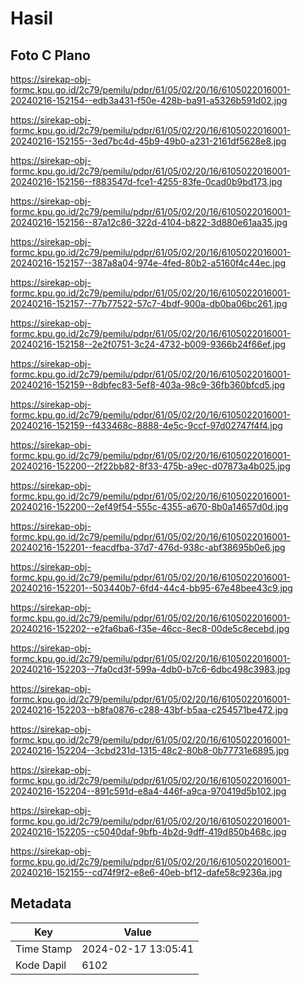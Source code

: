 # Hasil

## Foto C Plano

https://sirekap-obj-formc.kpu.go.id/2c79/pemilu/pdpr/61/05/02/20/16/6105022016001-20240216-152154--edb3a431-f50e-428b-ba91-a5326b591d02.jpg

https://sirekap-obj-formc.kpu.go.id/2c79/pemilu/pdpr/61/05/02/20/16/6105022016001-20240216-152155--3ed7bc4d-45b9-49b0-a231-2161df5628e8.jpg

https://sirekap-obj-formc.kpu.go.id/2c79/pemilu/pdpr/61/05/02/20/16/6105022016001-20240216-152156--f883547d-fce1-4255-83fe-0cad0b9bd173.jpg

https://sirekap-obj-formc.kpu.go.id/2c79/pemilu/pdpr/61/05/02/20/16/6105022016001-20240216-152156--87a12c86-322d-4104-b822-3d880e61aa35.jpg

https://sirekap-obj-formc.kpu.go.id/2c79/pemilu/pdpr/61/05/02/20/16/6105022016001-20240216-152157--387a8a04-974e-4fed-80b2-a5160f4c44ec.jpg

https://sirekap-obj-formc.kpu.go.id/2c79/pemilu/pdpr/61/05/02/20/16/6105022016001-20240216-152157--77b77522-57c7-4bdf-900a-db0ba06bc261.jpg

https://sirekap-obj-formc.kpu.go.id/2c79/pemilu/pdpr/61/05/02/20/16/6105022016001-20240216-152158--2e2f0751-3c24-4732-b009-9366b24f66ef.jpg

https://sirekap-obj-formc.kpu.go.id/2c79/pemilu/pdpr/61/05/02/20/16/6105022016001-20240216-152159--8dbfec83-5ef8-403a-98c9-36fb360bfcd5.jpg

https://sirekap-obj-formc.kpu.go.id/2c79/pemilu/pdpr/61/05/02/20/16/6105022016001-20240216-152159--f433468c-8888-4e5c-9ccf-97d02747f4f4.jpg

https://sirekap-obj-formc.kpu.go.id/2c79/pemilu/pdpr/61/05/02/20/16/6105022016001-20240216-152200--2f22bb82-8f33-475b-a9ec-d07873a4b025.jpg

https://sirekap-obj-formc.kpu.go.id/2c79/pemilu/pdpr/61/05/02/20/16/6105022016001-20240216-152200--2ef49f54-555c-4355-a670-8b0a14657d0d.jpg

https://sirekap-obj-formc.kpu.go.id/2c79/pemilu/pdpr/61/05/02/20/16/6105022016001-20240216-152201--feacdfba-37d7-476d-938c-abf38695b0e6.jpg

https://sirekap-obj-formc.kpu.go.id/2c79/pemilu/pdpr/61/05/02/20/16/6105022016001-20240216-152201--503440b7-6fd4-44c4-bb95-67e48bee43c9.jpg

https://sirekap-obj-formc.kpu.go.id/2c79/pemilu/pdpr/61/05/02/20/16/6105022016001-20240216-152202--e2fa6ba6-f35e-46cc-8ec8-00de5c8ecebd.jpg

https://sirekap-obj-formc.kpu.go.id/2c79/pemilu/pdpr/61/05/02/20/16/6105022016001-20240216-152203--7fa0cd3f-599a-4db0-b7c6-6dbc498c3983.jpg

https://sirekap-obj-formc.kpu.go.id/2c79/pemilu/pdpr/61/05/02/20/16/6105022016001-20240216-152203--b8fa0876-c288-43bf-b5aa-c254571be472.jpg

https://sirekap-obj-formc.kpu.go.id/2c79/pemilu/pdpr/61/05/02/20/16/6105022016001-20240216-152204--3cbd231d-1315-48c2-80b8-0b77731e6895.jpg

https://sirekap-obj-formc.kpu.go.id/2c79/pemilu/pdpr/61/05/02/20/16/6105022016001-20240216-152204--891c591d-e8a4-446f-a9ca-970419d5b102.jpg

https://sirekap-obj-formc.kpu.go.id/2c79/pemilu/pdpr/61/05/02/20/16/6105022016001-20240216-152205--c5040daf-9bfb-4b2d-9dff-419d850b468c.jpg

https://sirekap-obj-formc.kpu.go.id/2c79/pemilu/pdpr/61/05/02/20/16/6105022016001-20240216-152155--cd74f9f2-e8e6-40eb-bf12-dafe58c9236a.jpg


## Metadata

| Key        | Value               |
| ---------- | ------------------- |
| Time Stamp | 2024-02-17 13:05:41 |
| Kode Dapil | 6102                |




